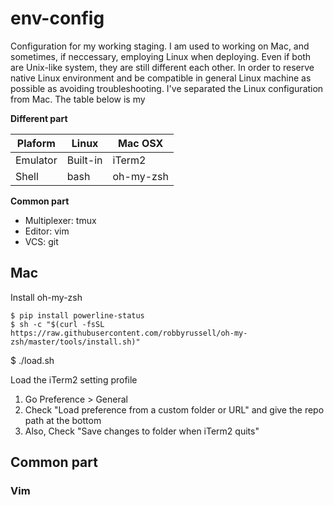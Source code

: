# env-config

Configuration for my working staging. I am used to working on Mac, and sometimes, if neccessary, employing Linux when deploying. Even if both are Unix-like system, they are still different each other. In order to reserve native Linux environment and be compatible in general Linux machine as possible as avoiding troubleshooting. I've separated the Linux configuration from Mac. The table below is my 

**Different part**

Plaform | Linux | Mac OSX
------------ | ------------ | -------------
Emulator | Built-in | iTerm2
Shell | bash | oh-my-zsh

**Common part**

* Multiplexer: tmux
* Editor: vim
* VCS: git

## Mac

Install oh-my-zsh

	$ pip install powerline-status
	$ sh -c "$(curl -fsSL https://raw.githubusercontent.com/robbyrussell/oh-my-zsh/master/tools/install.sh)"
  $ ./load.sh
	
Load the iTerm2 setting profile

1. Go Preference > General
2. Check "Load preference from a custom folder or URL" and give the repo path at the bottom
3. Also, Check "Save changes to folder when iTerm2 quits"

## Common part

### Vim

